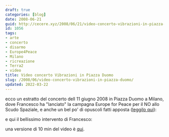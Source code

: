 ```yaml
---
draft: true
categories: [blog]
date: 2008-06-21
guid: http://cecere.xyz/2008/06/21/video-concerto-vibrazioni-in-piazza-duomo/
id: 1056
tags:
- arte
- concerto
- disarmo
- Europe4Peace
- Milano
- ricreazione
- Terra2
- video
title: Video concerto Vibrazioni in Piazza Duomo
slug: /2008/06/video-concerto-vibrazioni-in-piazza-duomo/
updated: 2022-03-22
---
```


ecco un estratto del concerto dell 11 giugno 2008 in Piazza Duomo a Milano, dove Francesco ha "lanciato" la campagna Europe for Peace per il NO allo Scudo Spaziale, e anche un bel po' di opuscoli fatti apposta ([leggilo qui](http://cecere.xyz/2008/06/04/europe-4-peace-francesco-sarcina/)):

e qui il bellissimo intervento di Francesco:

una versione di 10 min del video è [qui](http://it.youtube.com/watch?v=8NgDwbQt9Nw).